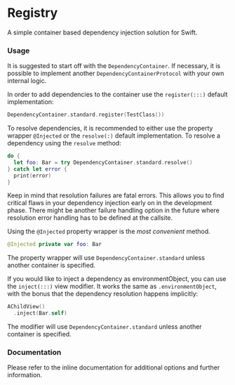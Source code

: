 # Registry
A simple container based dependency injection solution for Swift.

### Usage

It is suggested to start off with the `DependencyContainer`. If necessary, it is possible to implement another `DependencyContainerProtocol` with your own internal logic.

In order to add dependencies to the container use the `register(:::)` default implementation:

```swift
DependencyContainer.standard.register(TestClass())
```

To resolve dependencies, it is recommended to either use the property wrapper `@Injected` or the `resolve(:)` default implementation. To resolve a dependency using the `resolve` method:

```swift
do {
  let foo: Bar = try DependencyContainer.standard.resolve()
} catch let error {
  print(error) 
}
```

Keep in mind that resolution failures are fatal errors. This allows you to find critical flaws in your dependency injection early on in the development phase. There
might be another failure handling option in the future where resolution error handling has to be defined at the callsite.

Using the `@Injected` property wrapper is the *most convenient* method.

```swift
@Injected private var foo: Bar
```

The property wrapper will use `DependencyContainer.standard` unless another container is specified.

If you would like to inject a dependency as environmentObject, you can use the `inject(:::)` view modifier. It works the same as `.environmentObject`, with the bonus
that the dependency resolution happens implicitly:

```swift
AChildView()
  .inject(Bar.self)
```

The modifier will use `DependencyContainer.standard` unless another container is specified.

### Documentation
Please refer to the inline documentation for additional options and further information.
